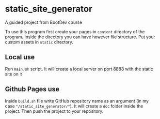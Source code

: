 # static_site_generator
A guided project from BootDev course

To use this program first create your pages in `content` directory of the program.
Inside the directory you can have however file structure.
Put your custom assets in `static` directory. 

## Local use
Run `main.sh` script. It will create a local server on port 8888 with the static site on it

## Github Pages use
Inside `build.sh` file write GitHub repository name as an argument (in my case `"/static_site_generator/"`). It will create a `doc` folder inside the project. Then push the project to your repository.
